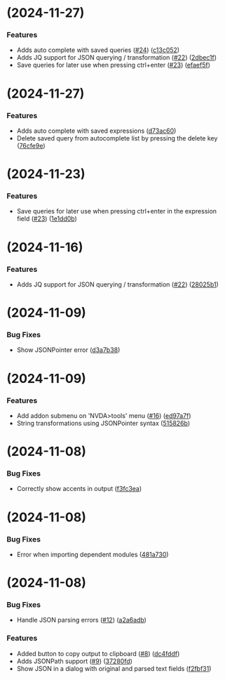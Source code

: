 #  (2024-11-27)

### Features

* Adds auto complete with saved queries ([#24](https://github.com/JosielSantos/nvda-json/issues/24)) ([c13c052](https://github.com/JosielSantos/nvda-json/commit/c13c0522756b2c0f6078798bf941e33ed02cc8f0))
* Adds JQ support for JSON querying / transformation ([#22](https://github.com/JosielSantos/nvda-json/issues/22)) ([2dbec1f](https://github.com/JosielSantos/nvda-json/commit/2dbec1f951ef8e7a5186a5a271a0eb386e2e1b84))
* Save queries for later use when pressing ctrl+enter ([#23](https://github.com/JosielSantos/nvda-json/issues/23)) ([efaef5f](https://github.com/JosielSantos/nvda-json/commit/efaef5f18ae28e587a9ff800e551d260551008ee))

#  (2024-11-27)

### Features

* Adds auto complete with saved expressions ([d73ac60](https://github.com/JosielSantos/nvda-json/commit/d73ac6061ed06c28cb797f26dc96d0eb772902ad))
* Delete saved query from autocomplete list by pressing the delete key ([76cfe9e](https://github.com/JosielSantos/nvda-json/commit/76cfe9e38279d201c6b1921ec685f4262b612d9c))

#  (2024-11-23)

### Features

* Save queries for later use when pressing ctrl+enter in the expression field ([#23](https://github.com/JosielSantos/nvda-json/issues/23)) ([1e1dd0b](https://github.com/JosielSantos/nvda-json/commit/1e1dd0bcdb8eefcecca4a80b43d0d201e06ca92a))

#  (2024-11-16)

### Features

* Adds JQ support for JSON querying / transformation ([#22](https://github.com/JosielSantos/nvda-json/issues/22)) ([28025b1](https://github.com/JosielSantos/nvda-json/commit/28025b188cf8c2156477a4b7ea25f408768c9b4a))

#  (2024-11-09)

### Bug Fixes

* Show JSONPointer error ([d3a7b38](https://github.com/JosielSantos/nvda-json/commit/d3a7b38af5689a0848e250213c3472eb9875e32c))

#  (2024-11-09)

### Features

* Add addon submenu on 'NVDA>tools' menu ([#16](https://github.com/JosielSantos/nvda-json/issues/16)) ([ed97a7f](https://github.com/JosielSantos/nvda-json/commit/ed97a7f6850ab78054e8132c605ee84ca8043584))
* String transformations using JSONPointer syntax ([515826b](https://github.com/JosielSantos/nvda-json/commit/515826b3a266449a1cfd8951b43673f4fb4e7ce3))

#  (2024-11-08)

### Bug Fixes

* Correctly show accents in output ([f3fc3ea](https://github.com/JosielSantos/nvda-json/commit/f3fc3ea40f769af863bc1c03786167170b0d392f))

#  (2024-11-08)

### Bug Fixes

* Error when importing dependent modules ([481a730](https://github.com/JosielSantos/nvda-json/commit/481a7307e178a0dd64ac16123878dfc4c9d7db24))

#  (2024-11-08)

### Bug Fixes

* Handle JSON parsing errors ([#12](https://github.com/JosielSantos/nvda-json/issues/12)) ([a2a6adb](https://github.com/JosielSantos/nvda-json/commit/a2a6adbc3ac0b70fbd7d6acdf13f469f20af8644))

### Features

* Added button to copy output to clipboard ([#8](https://github.com/JosielSantos/nvda-json/issues/8)) ([dc4fddf](https://github.com/JosielSantos/nvda-json/commit/dc4fddf944b1c037a80f3459816425021e8774d5))
* Adds JSONPath support ([#9](https://github.com/JosielSantos/nvda-json/issues/9)) ([37280fd](https://github.com/JosielSantos/nvda-json/commit/37280fd0cc0b4eff68d56a082ce73ea245616617))
* Show JSON in a dialog with original and parsed text fields ([f2fbf31](https://github.com/JosielSantos/nvda-json/commit/f2fbf310ebd8cd8e5e17e0654469af6cb3fd43ca))
